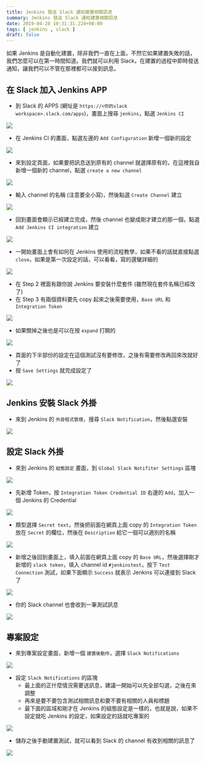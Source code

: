 ```yaml
---
title: Jenkins 發送 Slack 通知建置相關訊息
summary: Jenkins 發送 Slack 通知建置相關訊息
date: 2019-04-28 10:31:31.224+08:00
tags: [ jenkins , slack ]
draft: false
---
```


如果 Jenkins 是自動化建置，除非我們一直在上面，不然它如果建置失敗的話，我們怎麼可以在第一時間知道。我們就可以利用 Slack，在建置的過程中即時發送通知，讓我們可以不管在那裡都可以接到訊息。

## 在 Slack 加入 Jenkins APP

- 到 Slack 的 APPS (網址是 `https://<你的slack workspace>.slack.com/apps`)，畫面上搜尋 `jenkins`，點選 `Jenkins CI`

![](/static/images/404.webp)

- 在 Jenkins CI 的畫面，點選左邊的 `Add Configuration` 新增一個新的設定

![](/static/images/404.webp)

- 來到設定頁面，如果要把訊息送到原有的 channel 就選擇原有的，在這裡我自新增一個新的 channel，點選 `create a new channel`

![](/static/images/404.webp)

- 輸入 channel 的名稱 (注意要全小寫)，然後點選 `Create Channel` 建立

![](/static/images/404.webp)

- 回到畫面會顯示已經建立完成，然後 channel 也變成剛才建立的那一個，點選 `Add Jenkins CI integration` 建立

![](/static/images/404.webp)

- 一開始畫面上會有如何在 Jenkins 使用的流程教學，如果不看的話就直接點選 `close`，如果是第一次設定的話，可以看看，寫的還蠻詳細的

![](/static/images/404.webp)

- 在 Step 2 裡面有跟你說 Jenkins 要安裝什麼套件 (雖然現在套件名稱已經改了)
- 在 Step 3 有兩個資料要先 copy 起來之後需要使用，`Base URL` 和 `Integration Token`

![](/static/images/404.webp)

- 如果關掉之後也是可以在按 `expand` 打開的

![](/static/images/404.webp)

- 頁面的下半部份的設定在這個測試沒有要修改，之後有需要修改再回來改就好了
- 按 `Save Settings` 就完成設定了

![](/static/images/404.webp)

## Jenkins 安裝 Slack 外掛

- 來到 Jenkins 的 `外掛程式管理`，搜尋 `Slack Notification`，然後點選安裝

![](/static/images/404.webp)

## 設定 Slack 外掛

- 來到 Jenkins 的 `組態設定` 畫面，到 `Global Slack Notifiter Settings` 區塊

![](/static/images/404.webp)

- 先新增 Token，按 `Integration Token Credential ID` 右邊的 `Add`，加入一個 Jenkins 的 Credential

![](/static/images/404.webp)

- 類型選擇 `Secret text`，然後把前面在網頁上面 copy 的 `Integration Token` 放在 `Secret` 的欄位，然後在 `Description` 給它一個可以適別的名稱

![](/static/images/404.webp)

- 新增之後回到畫面上，填入前面在網頁上面 copy 的 `Base URL`，然後選擇剛才新增的 `slack token`，填入 channel id `#jenkinstest`，按下 `Test Connection` 測試，如果下面顯示 `Success` 就表示 Jenkins 可以連接到 Slack 了

![](/static/images/404.webp)

- 你的 Slack channel 也會收到一筆測試訊息

![](/static/images/404.webp)

## 專案設定

- 來到專案設定畫面，新增一個 `建置後動作`，選擇 `Slack Notifications`

![](/static/images/404.webp)

- 設定 `Slack Notifications` 的區塊
	- 最上面的正什麼情況需要送訊息，建議一開始可以先全部勾選，之後在來調整
	- 再來是要不要包含測試相關訊息和要不要有相關的人員和標題
	- 最下面的區域和剛才在 Jenkins 的組態設定是一樣的，也就是說，如果不設定就吃 Jenkins 的設定，如果設定的話就吃專案的

![](/static/images/404.webp)

- 儲存之後手動建置測試，就可以看到 Slack 的 channel 有收到相關的訊息了

![](/static/images/404.webp)
